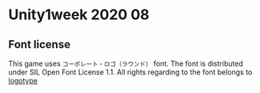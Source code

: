 # Unity1week 2020 08

## Font license
This game uses `コーポレート・ロゴ（ラウンド）` font.
The font is distributed under SIL Open Font License 1.1.
All rights regarding to the font belongs to [logotype](https://logotype.jp/)
